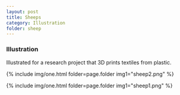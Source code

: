 ```yaml
---
layout: post
title: Sheeps
category: Illustration
folder: sheep
---
```

### Illustration
Illustrated for a research project that 3D prints textiles from plastic.

 {% include img/one.html
   folder=page.folder
   img1="sheep2.png"  %}

   {% include img/one.html
     folder=page.folder
     img1="sheep1.png"  %}
